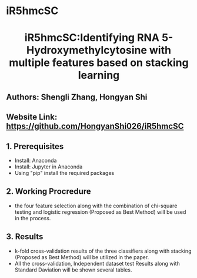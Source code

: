 # iR5hmcSC
# <center> iR5hmcSC:Identifying RNA 5-Hydroxymethylcytosine with multiple features based on stacking learning </center>

## Authors: Shengli Zhang, Hongyan Shi

## Website Link: https://github.com/HongyanShi026/iR5hmcSC


## 1. Prerequisites
- Install: Anaconda 
- Install: Jupyter in Anaconda 
- Using "pip" install the required packages 
 
## 2. Working Procredure
- the four feature selection along with the combination of chi-square testing and logistic regression (Proposed as Best Method) will be used in the process.
  

## 3. Results
- k-fold cross-validation results of the three classifiers along with stacking (Proposed as Best Method) will be utilized in the paper.
- All the cross-validation, Independent dataset test Results along with Standard Daviation will be shown several tables.
